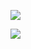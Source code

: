 ![](/img/logo/fox/blue-head-white.svg)

[](https://www.cleanfox.io/login/email)

![](/img/logo/large/white.svg)